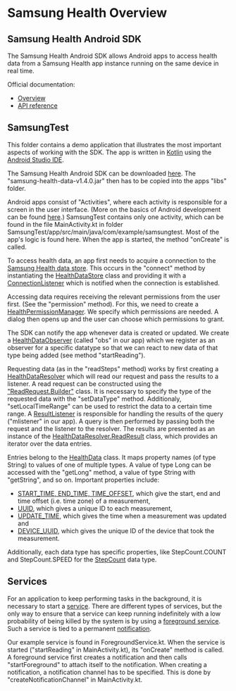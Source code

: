 # Samsung Health Overview

## Samsung Health Android SDK

The Samsung Health Android SDK allows Android apps to access health data
from a Samsung Health app instance running on the same device in real time.

Official documentation:

* [Overview](https://developer.samsung.com/health/android/overview.html)
* [API reference](https://img-developer.samsung.com/onlinedocs/health/android/data/index.html)

## SamsungTest

This folder contains a demo application that illustrates the most important
aspects of working with the SDK. The app is written in [Kotlin](https://kotlinlang.org/)
using the [Android Studio IDE](https://developer.android.com/studio).

The Samsung Health Android SDK can be downloaded [here](https://developer.samsung.com/health/android/overview.html).
The "samsung-health-data-v1.4.0.jar" then has to be copied into the apps "libs" folder.

Android apps consist of "Activities", where each activity is responsible for a screen
in the user interface.
(More on the basics of Android development can be found [here](https://developer.android.com/guide/components/fundamentals).)
SamsungTest contains only one activity, which can be found in the file MainActivity.kt
in folder SamsungTest/app/src/main/java/com/example/samsungtest.
Most of the app's logic is found here.
When the app is started, the method "onCreate" is called.

To access health data, an app first needs to acquire a connection to the
[Samsung Health data store](https://developer.samsung.com/health/android/data/guide/health-data-store.html).
This occurs in the "connect" method by instantiating the
[HealthDataStore](https://img-developer.samsung.com/onlinedocs/health/android/data/com/samsung/android/sdk/healthdata/HealthDataStore.html) class
and providing it with a
[ConnectionListener](https://img-developer.samsung.com/onlinedocs/health/android/data/com/samsung/android/sdk/healthdata/HealthDataStore.ConnectionListener.html)
which is notified when the connection is established.

Accessing data requires receiving the relevant permissions from the user first.
(See the "permission" method).
For this, we need to create a [HealthPermissionManager](https://img-developer.samsung.com/onlinedocs/health/android/data/com/samsung/android/sdk/healthdata/HealthPermissionManager.html). We specify which permissions
are needed. A dialog then opens up and the user can choose which permissions to
grant.

The SDK can notify the app whenever data is created or updated.
We create a [HealthDataObserver](https://img-developer.samsung.com/onlinedocs/health/android/data/com/samsung/android/sdk/healthdata/HealthDataObserver.html)
(called "obs" in our app) which we register
as an observer for a specific datatype so that we can react to new data of that
type being added (see method "startReading").

Requesting data (as in the "readSteps" method) 
works by first creating a [HealthDataResolver](https://img-developer.samsung.com/onlinedocs/health/android/data/com/samsung/android/sdk/healthdata/HealthDataResolver.html) 
which will read
our request and pass the results to a listener.
A read request can be constructed using the
["ReadRequest.Builder"](https://img-developer.samsung.com/onlinedocs/health/android/data/com/samsung/android/sdk/healthdata/HealthDataResolver.ReadRequest.Builder.html) class.
It is necessary to specify the type of the requested data with the "setDataType"
method. Additionaly, "setLocalTimeRange" can be used to restrict the data to
a certain time range. A [ResultListener](https://img-developer.samsung.com/onlinedocs/health/android/data/com/samsung/android/sdk/healthdata/HealthResultHolder.ResultListener.html)
is responsible for handling the results
of the query ("mlistener" in our app). A query is then performed by passing
both the request and the listener to the resolver.
The results are presented as an instance of the
[HealthDataResolver.ReadResult](https://img-developer.samsung.com/onlinedocs/health/android/data/com/samsung/android/sdk/healthdata/HealthDataResolver.ReadResult.html) class,
which provides an iterator over the data entries.

Entries belong to the [HealthData](https://img-developer.samsung.com/onlinedocs/health/android/data/com/samsung/android/sdk/healthdata/HealthData.html)
class. It maps property names (of type String) to values of
one of multiple types. A value of type Long can be accessed with the "getLong" method,
a value of type String with "getString", and so on.
Important properties include:

* [START_TIME, END_TIME, TIME_OFFSET](https://img-developer.samsung.com/onlinedocs/health/android/data/com/samsung/android/sdk/healthdata/HealthConstants.SessionMeasurement.html),
  which give the start, end and time offset (i.e. time zone) of a measurement,
* [UUID](https://img-developer.samsung.com/onlinedocs/health/android/data/com/samsung/android/sdk/healthdata/HealthConstants.Common.html),
  which gives a unique ID to each measurement,
* [UPDATE_TIME](https://img-developer.samsung.com/onlinedocs/health/android/data/com/samsung/android/sdk/healthdata/HealthConstants.Common.html),
  which gives the time when a measurement was updated and
* [DEVICE_UUID](https://img-developer.samsung.com/onlinedocs/health/android/data/com/samsung/android/sdk/healthdata/HealthConstants.Common.html),
  which gives the unique ID of the device that took the measurement.

Additionally, each data type has specific properties, like StepCount.COUNT and StepCount.SPEED
for the [StepCount](https://img-developer.samsung.com/onlinedocs/health/android/data/com/samsung/android/sdk/healthdata/HealthConstants.StepCount.html) data type.

## Services

For an application to keep performing tasks in the background, it is necessary
to start a [service](https://developer.android.com/guide/components/services.html).
There are different types of services, but the only way to ensure that a service
can keep running indefinitely with a low probability of being killed by the system is by using
a [foreground service](https://developer.android.com/guide/components/services#Foreground).
Such a service is tied to a permanent [notification](https://developer.android.com/guide/topics/ui/notifiers/notifications).

Our example service is found in ForegroundService.kt.
When the service is started ("startReading" in MainActivity.kt), its "onCreate" method
is called. A foreground service first creates a notification and then calls "startForeground"
to attach itself to the notification. When creating a notification, a 
notification channel has to be specified.
This is done by "createNotificationChannel" in MainActivity.kt.

